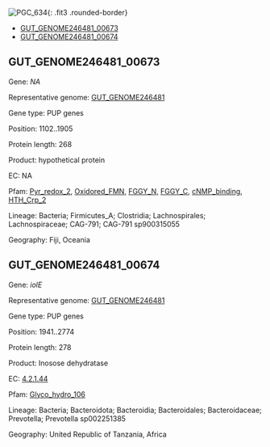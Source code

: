 ![PGC_634](../static/images/Clusters_figure/PGC_634.jpg){: .fit3 .rounded-border}

<ul id="myTab" class="nav nav-tabs">
  <li class="active">
        <a href="#tab1" data-toggle="tab">GUT_GENOME246481_00673</a>
  </li>
<li><a href="#tab2" data-toggle="tab">GUT_GENOME246481_00674</a></li>
</ul>

<div id="myTabContent" class="tab-content">
  <div class="tab-pane fade in active" id="tab1">

<h2 id="GUT_GENOME246481_00673">GUT_GENOME246481_00673</h2>
<p>Gene: <em>NA</em>
<p>Representative genome: <a href="https://www.ebi.ac.uk/metagenomics/genomes/MGYG-HGUT-03615">GUT_GENOME246481</a></p>
<p>Gene type: PUP genes</p>
<p>Position: 1102..1905</p>
<p>Protein length: 268</p>
<p>Product: hypothetical protein</p>
<p>EC: NA</p>
<p>Pfam: <a href="http://pfam.xfam.org/family/Pyr_redox_2">Pyr_redox_2</a>, <a href="http://pfam.xfam.org/family/Oxidored_FMN">Oxidored_FMN</a>, <a href="http://pfam.xfam.org/family/FGGY_N">FGGY_N</a>, <a href="http://pfam.xfam.org/family/FGGY_C">FGGY_C</a>, <a href="http://pfam.xfam.org/family/cNMP_binding">cNMP_binding</a>, <a href="http://pfam.xfam.org/family/HTH_Crp_2">HTH_Crp_2</a></p>
<p>Lineage: Bacteria; Firmicutes_A; Clostridia; Lachnospirales; Lachnospiraceae; CAG-791; CAG-791 sp900315055</p>
<p>Geography: Fiji, Oceania</p>
  </div>

  <div class="tab-pane fade" id="tab2">

<h2 id="GUT_GENOME246481_00674">GUT_GENOME246481_00674</h2>
<p>Gene: <em>iolE</em></p>
<p>Representative genome: <a href="https://www.ebi.ac.uk/metagenomics/genomes/MGYG-HGUT-04371">GUT_GENOME246481</a></p>
<p>Gene type: PUP genes</p>
<p>Position: 1941..2774</p>
<p>Protein length: 278</p>
<p>Product: Inosose dehydratase</p>
<p>EC: <a href="https://www.brenda-enzymes.org/enzyme.php?ecno=4.2.1.44">4.2.1.44</a></p>
<p>Pfam: <a href="http://pfam.xfam.org/family/Glyco_hydro_106">Glyco_hydro_106</a></p>

<p>Lineage: Bacteria; Bacteroidota; Bacteroidia; Bacteroidales; Bacteroidaceae; Prevotella; Prevotella sp002251385</p>
<p>Geography: United Republic of Tanzania, Africa</p>

  </div>
</div>
